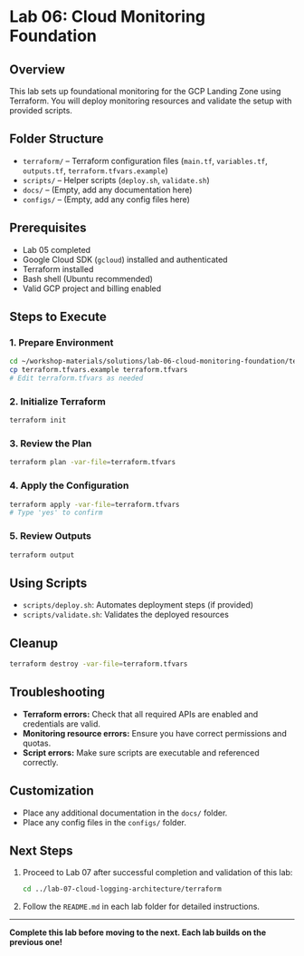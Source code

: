 # Lab 06: Cloud Monitoring Foundation

## Overview
This lab sets up foundational monitoring for the GCP Landing Zone using Terraform. You will deploy monitoring resources and validate the setup with provided scripts.

## Folder Structure
- `terraform/` – Terraform configuration files (`main.tf`, `variables.tf`, `outputs.tf`, `terraform.tfvars.example`)
- `scripts/` – Helper scripts (`deploy.sh`, `validate.sh`)
- `docs/` – (Empty, add any documentation here)
- `configs/` – (Empty, add any config files here)

## Prerequisites
- Lab 05 completed
- Google Cloud SDK (`gcloud`) installed and authenticated
- Terraform installed
- Bash shell (Ubuntu recommended)
- Valid GCP project and billing enabled

## Steps to Execute

### 1. Prepare Environment
```bash
cd ~/workshop-materials/solutions/lab-06-cloud-monitoring-foundation/terraform
cp terraform.tfvars.example terraform.tfvars
# Edit terraform.tfvars as needed
```

### 2. Initialize Terraform
```bash
terraform init
```

### 3. Review the Plan
```bash
terraform plan -var-file=terraform.tfvars
```

### 4. Apply the Configuration
```bash
terraform apply -var-file=terraform.tfvars
# Type 'yes' to confirm
```

### 5. Review Outputs
```bash
terraform output
```

## Using Scripts
- `scripts/deploy.sh`: Automates deployment steps (if provided)
- `scripts/validate.sh`: Validates the deployed resources

## Cleanup
```bash
terraform destroy -var-file=terraform.tfvars
```

## Troubleshooting
- **Terraform errors:** Check that all required APIs are enabled and credentials are valid.
- **Monitoring resource errors:** Ensure you have correct permissions and quotas.
- **Script errors:** Make sure scripts are executable and referenced correctly.

## Customization
- Place any additional documentation in the `docs/` folder.
- Place any config files in the `configs/` folder.

## Next Steps
1. Proceed to Lab 07 after successful completion and validation of this lab:
   ```bash
   cd ../lab-07-cloud-logging-architecture/terraform
   ```
2. Follow the `README.md` in each lab folder for detailed instructions.

---

**Complete this lab before moving to the next. Each lab builds on the previous one!**
